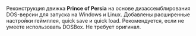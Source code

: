 Реконструкция движка **Prince of Persia** на основе дизассемблирования DOS-версии для запуска на Windows и Linux. Добавлены расширенные настройки геймплея, quick save и quick load. Рекомендуется, если не умеете использовать DOSBox. Не требует оригинал.
